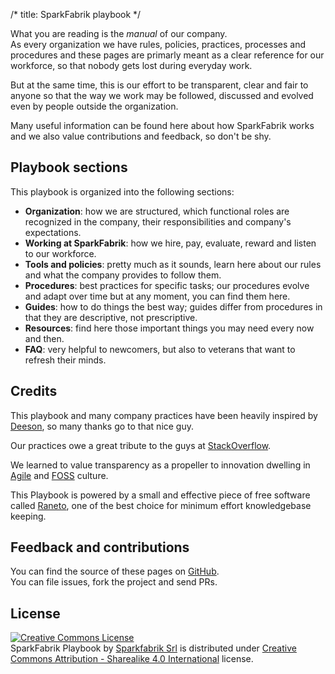/*
title: SparkFabrik playbook
*/

What you are reading is the _manual_ of our company.  
As every organization we have rules, policies, practices, processes and procedures and these pages are primarly meant as a clear reference for our workforce, so that nobody gets lost during everyday work.

But at the same time, this is our effort to be transparent, clear and fair to anyone so that the way we work may be followed, discussed and evolved even by people outside the organization.

Many useful information can be found here about how SparkFabrik works and we also value contributions and feedback, so don't be shy.

## Playbook sections

This playbook is organized into the following sections:

* **Organization**: how we are structured, which functional roles are recognized in the company, their responsibilities and company's expectations.
* **Working at SparkFabrik**: how we hire, pay, evaluate, reward and listen to our workforce.
* **Tools and policies**: pretty much as it sounds, learn here about our rules and what the company provides to follow them.
* **Procedures**: best practices for specific tasks; our procedures evolve and adapt over time but at any moment, you can find them here.
* **Guides**: how to do things the best way; guides differ from procedures in that they are descriptive, not prescriptive.
* **Resources**: find here those important things you may need every now and then.
* **FAQ**: very helpful to newcomers, but also to veterans that want to refresh their minds.

## Credits

This playbook and many company practices have been heavily inspired by [Deeson](https://www.deeson.co.uk/), so many thanks go to that nice guy.

Our practices owe a great tribute to the guys at [StackOverflow](https://stackoverflow.com/).

We learned to value transparency as a propeller to innovation dwelling in [Agile](https://agilemanifesto.org/) and [FOSS](https://www.fsf.org/) culture.

This Playbook is powered by a small and effective piece of free software called [Raneto](http://raneto.com/), one of the best choice for minimum effort knowledgebase keeping.

## Feedback and contributions

You can find the source of these pages on [GitHub](https://github.com/sparkfabrik/company-playbook).  
You can file issues, fork the project and send PRs.

## License

<a rel="license" href="http://creativecommons.org/licenses/by-sa/4.0/"><img alt="Creative Commons License" style="border-width:0" src="https://i.creativecommons.org/l/by-sa/4.0/88x31.png" /></a><br /><span xmlns:dct="http://purl.org/dc/terms/" property="dct:title">SparkFabrik Playbook</span> by <a xmlns:cc="http://creativecommons.org/ns#" href="https://www.sparkfabrik.com" property="cc:attributionName" rel="cc:attributionURL">Sparkfabrik Srl</a> is distributed under <a rel="license" href="http://creativecommons.org/licenses/by-sa/4.0/">Creative Commons Attribution - Sharealike 4.0 International</a> license.